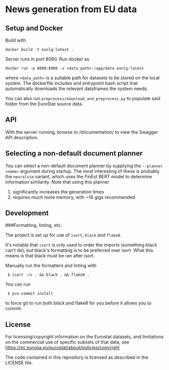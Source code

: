 # News generation from EU data

## Setup and Docker

Build with
```
docker build -t eunlg:latest .
```

Server runs in port 8080. Run docker as
```
docker run -p 8080:8080 -v <data_path>:/app/data eunlg:latest
```

where `<data_path>` is a suitable path for datasets to be stored on the local
system. The dockerfile includes and entrypoint bash script that automatically
downloads the relevant dataframes the system needs.

You can also run `preprocess/download_and_preprocess.py` to populate said
folder from the EuroStat source data.

## API

With the server running, browse to /documentation/ to view the Swagger API
description.

## Selecting a non-default document planner

You can select a non-default document planner by supplying the `--planner <name>` 
argument during startup. The most interesting of these is probably the `neuralsim` 
variant, which uses the FinEst BERT model to determine information similarity. Note that
using this planner
1) significantly increases the generation times
2) requires *much* more memory, with ~16 gigs recommended

## Development 

###Formatting, linting, etc.

The project is set up for use of `isort`, `black` and `flake8`.

It's notable that `isort` is only used to order the imports (something black
can't do), but black's formatting is to be preferred over isort. What this
means is that black must be ran after isort.

Manually run the formatters and linting with
```
 $ isort -rc . && black . && flake8 .
```
You can run
```
 $ pre-commit install
```
to force git to run both black and flake8 for you before it allows you to commit.

## License

For licensing/copyright information on the Eurostat datasets, and limitations on the commercial use of specific subsets of that data, see https://ec.europa.eu/eurostat/about/policies/copyright

The code contained in this repository is licensed as described in the LICENSE file.
